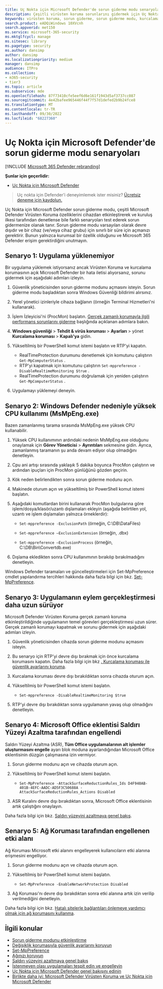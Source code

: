 ```yaml
---
title: Uç Nokta için Microsoft Defender'de sorun giderme modu senaryoları
description: Çeşitli virüsten koruma sorunlarını gidermek için Uç Nokta için Microsoft Defender sorun giderme modunu kullanın.
keywords: virüsten koruma, sorun giderme, sorun giderme modu, kurcalama koruması, uyumluluk
search.product: eADQiWindows 10XVcnh
search.appverid: met150
ms.service: microsoft-365-security
ms.mktglfcycl: manage
ms.sitesec: library
ms.pagetype: security
ms.author: dansimp
author: dansimp
ms.localizationpriority: medium
manager: dansimp
audience: ITPro
ms.collection:
- m365-security
- tier3
ms.topic: article
ms.subservice: mde
ms.openlocfilehash: 87f73410cfe5eef6d6e161f1943d5af3737cc087
ms.sourcegitcommit: 4e42bafee965446f44f7f57d1defed2b9b24fce8
ms.translationtype: MT
ms.contentlocale: tr-TR
ms.lasthandoff: 09/30/2022
ms.locfileid: "68227360"
---
```

# <a name="troubleshooting-mode-scenarios-in-microsoft-defender-for-endpoint"></a>Uç Nokta için Microsoft Defender'de sorun giderme modu senaryoları 

[!INCLUDE [Microsoft 365 Defender rebranding](../../includes/microsoft-defender.md)]

**Şunlar için geçerlidir:**
- [Uç Nokta için Microsoft Defender](https://go.microsoft.com/fwlink/p/?linkid=2154037)

> Uç nokta için Defender'i deneyimlemek ister misiniz? [Ücretsiz deneme için kaydolun.](https://www.microsoft.com/WindowsForBusiness/windows-atp?ocid=docs-wdatp-configureendpointsscript-abovefoldlink)

Uç Nokta için Microsoft Defender sorun giderme modu, çeşitli Microsoft Defender Virüsten Koruma özelliklerini cihazdan etkinleştirerek ve kuruluş ilkesi tarafından denetlense bile farklı senaryoları test ederek sorun gidermenize olanak tanır. Sorun giderme modu varsayılan olarak devre dışıdır ve bir cihaz (ve/veya cihaz grubu) için sınırlı bir süre için açmanızı gerektirir. Bunun yalnızca kurumsal bir özellik olduğunu ve Microsoft 365 Defender erişim gerektirdiğini unutmayın.

## <a name="scenario-1-unable-to-install-application"></a>Senaryo 1: Uygulama yüklenemiyor

Bir uygulama yüklemek istiyorsanız ancak Virüsten Koruma ve kurcalama korumasının açık Microsoft Defender bir hata iletisi alıyorsanız, sorunu gidermek için aşağıdaki adımları izleyin.

1. Güvenlik yöneticisinden sorun giderme modunu açmasını isteyin. Sorun giderme modu başladıktan sonra Windows Güvenliği bildirimi alırsınız.  

2. Yerel yönetici izinleriyle cihaza bağlanın (örneğin Terminal Hizmetleri'ni kullanarak).  

3. İşlem İzleyicisi'ni (ProcMon) başlatın. [Gerçek zamanlı korumayla ilgili performans sorunlarını giderme](troubleshoot-performance-issues.md) başlığında açıklanan adımlara bakın.  

4. **Windows güvenliği** > **Tehdit & virüs koruması** > **Ayarları** >  yönet **Kurcalama koruması** > **Kapalı'ya** gidin.  

5. Yükseltilmiş bir PowerShell komut istemi başlatın ve RTP'yi kapatın. 

    - RealTimeProtection durumunu denetlemek için komutunu çalıştırın `Get-MpComputerStatus` .
    - RTP'yi kapatmak için komutunu çalıştırın `Set-mppreference -DisableRealtimeMonitoring $true` .
    - RealTimeProtection durumunu doğrulamak için yeniden çalıştırın `Get-MpComputerStatus` .

6. Uygulamayı yüklemeyi deneyin.

## <a name="scenario-2-high-cpu-usage-due-to-windows-defender-msmpengexe"></a>Senaryo 2: Windows Defender nedeniyle yüksek CPU kullanımı (MsMpEng.exe)

Bazen zamanlanmış tarama sırasında MsMpEng.exe yüksek CPU kullanabilir.

1. Yüksek CPU kullanımının ardındaki nedenin MsMpEng.exe olduğunu onaylamak için **Görev Yöneticisi** > **Ayrıntıları** sekmesine gidin. Ayrıca, zamanlanmış taramanın şu anda devam ediyor olup olmadığını denetleyin.

2. Cpu ani artışı sırasında yaklaşık 5 dakika boyunca ProcMon çalıştırın ve ardından ipuçları için ProcMon günlüğünü gözden geçirin. 

3. Kök neden belirlendikten sonra sorun giderme modunu açın. 

4. Makinede oturum açın ve yükseltilmiş bir PowerShell komut istemi başlatın. 

5. Aşağıdaki komutlardan birini kullanarak ProcMon bulgularına göre işlem/dosya/klasör/uzantı dışlamaları ekleyin (aşağıda belirtilen yol, uzantı ve işlem dışlamaları yalnızca örneklerdir): 

    - `Set-mppreference -ExclusionPath` (örneğin, C:\DB\DataFiles) 
    
    - `Set-mppreference –ExclusionExtension` (örneğin, .dbx) 
    
    - `Set-mppreference –ExclusionProcess` (örneğin, C:\DB\Bin\Convertdb.exe) 

6. Dışlama ekledikten sonra CPU kullanımının bırakılıp bırakılmadığını denetleyin. 

Windows Defender taramaları ve güncelleştirmeleri için Set-MpPreference cmdlet yapılandırma tercihleri hakkında daha fazla bilgi için bkz. [Set-MpPreference](/powershell/module/defender/set-mppreference). 

## <a name="scenario-3-application-taking-longer-to-perform-an-action"></a>Senaryo 3: Uygulamanın eylem gerçekleştirmesi daha uzun sürüyor

Microsoft Defender Virüsten Koruma gerçek zamanlı koruma etkinleştirildiğinde uygulamanın temel görevleri gerçekleştirmesi uzun sürer. Gerçek zamanlı korumayı kapatmak ve sorunu gidermek için aşağıdaki adımları izleyin. 

1. Güvenlik yöneticisinden cihazda sorun giderme modunu açmasını isteyin. 

2. Bu senaryo için RTP'yi devre dışı bırakmak için önce kurcalama korumasını kapatın. Daha fazla bilgi için bkz [. Kurcalama koruması ile güvenlik ayarlarını koruma](prevent-changes-to-security-settings-with-tamper-protection.md). 

3. Kurcalama koruması devre dışı bırakıldıktan sonra cihazda oturum açın. 

4. Yükseltilmiş bir PowerShell komut istemi başlatın. 

    - `Set-mppreference -DisableRealtimeMonitoring $true` 

5. RTP'yi devre dışı bırakdıktan sonra uygulamanın yavaş olup olmadığını denetleyin. 

## <a name="scenario-4-microsoft-office-plugin-blocked-by-attack-surface-reduction"></a>Senaryo 4: Microsoft Office eklentisi Saldırı Yüzeyi Azaltma tarafından engellendi

Saldırı Yüzeyi Azaltma (ASR), **Tüm Office uygulamalarının alt işlemler oluşturmasını engelle** ayarı blok moduna ayarlandığından Microsoft Office eklentisinin düzgün çalışmasına izin vermiyor. 

1. Sorun giderme modunu açın ve cihazda oturum açın. 

2. Yükseltilmiş bir PowerShell komut istemi başlatın. 

    - `Set-MpPreference -AttackSurfaceReductionRules_Ids D4F940AB-401B-4EFC-AADC-AD5F3C50688A -AttackSurfaceReductionRules_Actions Disabled` 

3. ASR Kuralını devre dışı bırakdıktan sonra, Microsoft Office eklentisinin artık çalıştığını onaylayın.

Daha fazla bilgi için bkz. [Saldırı yüzeyini azaltmaya genel bakış](overview-attack-surface-reduction.md). 

## <a name="scenario-5-domain-blocked-by-network-protection"></a>Senaryo 5: Ağ Koruması tarafından engellenen etki alanı

Ağ Koruması Microsoft etki alanını engelleyerek kullanıcıların etki alanına erişmesini engelliyor. 

1. Sorun giderme modunu açın ve cihazda oturum açın. 

2. Yükseltilmiş bir PowerShell komut istemi başlatın. 

    - `Set-MpPreference -EnableNetworkProtection Disabled` 

3. Ağ Koruması'nı devre dışı bırakdıktan sonra etki alanına artık izin verilip verilmediğini denetleyin. 

Daha fazla bilgi için bkz. [Hatalı sitelerle bağlantıları önlemeye yardımcı olmak için ağ korumasını kullanma](network-protection.md). 

## <a name="related-topics"></a>İlgili konular

- [Sorun giderme modunu etkinleştirme](enable-troubleshooting-mode.md)
- [Değişiklik korumasıyla güvenlik ayarlarını koruyun](prevent-changes-to-security-settings-with-tamper-protection.md)
- [Set-MpPreference](/powershell/module/defender/set-mppreference)
- [Ağınızı koruyun](network-protection.md)
- [Saldırı yüzeyini azaltmaya genel bakış](overview-attack-surface-reduction.md)
- [İstenmeyen olası uygulamaları tespit edin ve engelleyin](detect-block-potentially-unwanted-apps-microsoft-defender-antivirus.md)
- [Uç Nokta için Microsoft Defender genel bakışını edinin](/microsoft-365/security/defender-endpoint/)
- [Birlikte daha iyi: Microsoft Defender Virüsten Koruma ve Uç Nokta için Microsoft Defender](why-use-microsoft-defender-antivirus.md)

